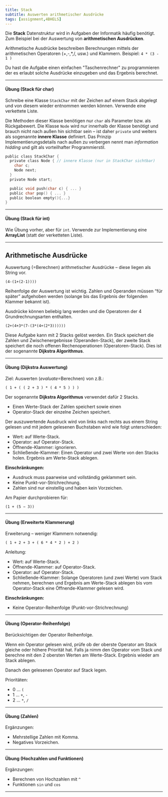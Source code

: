 ```yaml
---
title: Stack
subtitle: Auswerten arithmetischer Ausdrücke
tags: [assignment,4BHELS]
---
```


Die **Stack** Datenstruktur wird in Aufgaben der Informatik häufig benötigt. Zum Beispiel bei der Auswertung von **arithmetischen Ausdrücken**.

Arithmetische Ausdrücke beschreiben Berechnungen mittels der arithmetischen Operatoren (+,-,*,/, usw.) und Klammern. Beispiel: `4 * (3 - 1 )`

Du hast die Aufgabe einen einfachen "Taschenrechner" zu programmieren der es erlaubt solche Ausdrücke einzugeben und das Ergebnis berechnet.



---

#### **Übung (Stack für char)**

Schreibe eine Klasse `StackChar` mit der Zeichen auf einem Stack abgelegt und von diesem wieder entnommen werden können. Verwende eine verkettete Liste.

Die Methoden dieser Klasse benötigen nur `char` als Parameter bzw. als Rückgabewert. Die Klasse `Node` wird nur innerhalb der Klasse benötigt und brauch nicht nach außen hin sichtbar sein – ist daher `private` und weiters als sogenannte **innere Klasse** definiert. Das Prinzip Implementierungsdetails nach außen zu verbergen nennt man *information hidding* und gilt als vorteilhafter Programmierstil.

```c
public class StackChar {
  private class Node { // innere Klasse (nur in StackChar sichtbar)
    char c;
    Node next;
  }
  private Node start;

  public void push(char c) { ... }
  public char pop() { ... }	
  public boolean empty(){...}
}
```



---

#### **Übung (Stack für int)**

Wie Übung vorher, aber für `int`. Verwende zur Implementierung eine **ArrayList** (statt der verketteten Liste).

---



## Arithmetische Ausdrücke

Auswertung (=Berechnen) arithmetischer Ausdrücke – diese liegen als String vor.

```
(4-(1+(2-1))))
```

Reihenfolge der Auswertung ist wichtig. Zahlen und Operanden müssen “für später” aufgehoben werden (solange bis das Ergebnis der folgenden Klammer bekannt ist).

Ausdrücke können beliebig lang werden und die Operatoren der 4 Grundrechnungsarten enthalten.

```
(2+(4+3*(7-(3*(4+(2*3))))))
```

Diese Aufgabe kann mit 2 Stacks gelöst werden. Ein Stack speichert die Zahlen und Zwischenergebnisse (Operanden-Stack), der zweite Stack speichert die noch offenen Rechenoperationen (Operatoren-Stack). Dies ist der sogenannte **Dijkstra Algorithmus**.



---

#### Übung (Dijkstra Auswertung)

Ziel: Auswerten (*evaluate*=Berechnen) von z.B.:

`( 1 + ( ( 2 + 3 ) * ( 4 * 5 ) ) )`

Der sogenannte **Dijkstra Algorithmus** verwendet dafür 2 Stacks.

- Einen Werte-Stack der Zahlen speichert sowie einen 
- Operator-Stack der einzelne Zeichen speichert.

Der auszuwertende Ausdruck wird von links nach rechts aus einem String gelesen und mit jedem gelesenen Buchstaben wird wie folgt unterschieden:

- Wert: auf Werte-Stack.
- Operator: auf Operator-Stack.
- Öffnende-Klammer: ignorieren.
- Schließende-Klammer: Einen Operator und zwei Werte von den Stacks holen. 
Ergebnis am Werte-Stack ablegen.

**Einschränkungen:**

- Ausdruck muss paarweise und vollständig geklammert sein. 
- Keine Punkt-vor-Strichrechnung.
- Zahlen sind nur einstellig und haben kein Vorzeichen.

Am Papier durchprobieren für:

```
(1 + (5 − 3))
```



---

#### Übung (Erweiterte Klammerung)

Erweiterung – weniger Klammern notwendig: 

`( 1 + 2 + 3 + ( 6 * 4 * 2 ) + 2 )`

Anleitung:

- Wert: auf Werte-Stack.
- Öffnende-Klammer: auf Operator-Stack.
- Operator: auf Operator-Stack.
- Schließende-Klammer: Solange Operatoren (und zwei Werte) vom Stack nehmen, berechnen und Ergebnis am Werte-Stack ablegen bis vom Operator-Stack eine Öffnende-Klammer gelesen wird.

**Einschränkungen:** 

- Keine Operator-Reihenfolge (Punkt-vor-Strichrechnung)



---

#### Übung (Operator-Reihenfolge)

Berücksichtigen der Operator Reihenfolge. 

Wenn ein Operator gelesen wird,
prüfe ob der oberste Operator am Stack gleiche oder höhere Priorität hat.
Falls ja nimm den Operator vom Stack und berechne mit den 2 obersten Werten am Werte-Stack.
Ergebnis wieder am Stack ablegen.

Danach den gelesenen Operator auf Stack legen.

Prioritäten:

- 0 ... `(`
- 1 ... `+`, `-`
- 2 ... `*`, `/`



---

#### Übung (Zahlen)

Ergänzungen:

- Mehrstellige Zahlen mit Komma.
- Negatives Vorzeichen.



---

#### Übung (Hochzahlen und Funktionen)

Ergänzungen:

-  Berechnen von Hochzahlen mit `^`
-  Funktionen `sin` und `cos`

---
